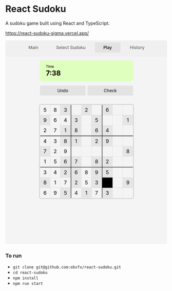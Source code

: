 # React Sudoku

A sudoku game built using React and TypeScript.

https://react-sudoku-sigma.vercel.app/

![](https://raw.githubusercontent.com/obsfx/react-sudoku/main/preview.png)



### To run

+ `git clone git@github.com:obsfx/react-sudoku.git  `
+ `cd react-sudoku`
+ `npm install`
+ `npm run start`

